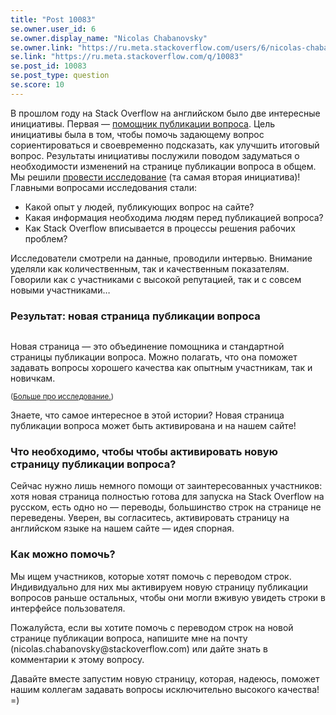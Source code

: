 ```yaml
---
title: "Post 10083"
se.owner.user_id: 6
se.owner.display_name: "Nicolas Chabanovsky"
se.owner.link: "https://ru.meta.stackoverflow.com/users/6/nicolas-chabanovsky"
se.link: "https://ru.meta.stackoverflow.com/q/10083"
se.post_id: 10083
se.post_type: question
se.score: 10
---
```

<p>В прошлом году на Stack Overflow на английском было две интересные инициативы. Первая — <a href="https://stackoverflow.blog/2019/08/22/impact-of-ask-question-wizard/">помощник публикации вопроса</a>. Цель инициативы была в том, чтобы помочь задающему вопрос сориентироваться и своевременно подсказать, как улучшить итоговый вопрос. Результаты инициативы послужили поводом задуматься о необходимости изменений на странице публикации вопроса в общем. Мы решили <a href="https://stackoverflow.blog/2019/09/26/research-update-improving-the-question-asking-experience/">провести исследование</a> (та самая вторая инициатива)! Главными вопросами исследования стали:</p>

<ul>
<li>Какой опыт у людей, публикующих вопрос на сайте? </li>
<li>Какая информация необходима людям перед публикацией вопроса?</li>
<li>Как Stack Overflow вписывается в процессы решения рабочих проблем?</li>
</ul>

<p>Исследователи смотрели на данные, проводили интервью. Внимание уделяли как количественным, так и качественным показателям. Говорили как с участниками с высокой репутацией, так и с совсем новыми участниками…</p>

<h3>Результат: новая страница публикации вопроса</h3>

<p><img src="https://i.stack.imgur.com/QRUYt.png" alt=""></p>

<p>Новая страница — это объединение помощника и стандартной страницы публикации вопроса. Можно полагать, что она поможет задавать вопросы хорошего качества как опытным участникам, так и новичкам. </p>

<p><sub>(<a href="https://stackoverflow.blog/2019/09/26/research-update-improving-the-question-asking-experience/">Больше про исследование.</a>)</sub></p>

<p>Знаете, что самое интересное в этой истории? Новая страница публикации вопроса может быть активирована и на нашем сайте!</p>

<h3>Что необходимо, чтобы чтобы активировать новую страницу публикации вопроса?</h3>

<p>Сейчас нужно лишь немного помощи от заинтересованных участников: хотя новая страница полностью готова для запуска на Stack Overflow на русском, есть одно но — переводы, большинство строк на странице не переведены. Уверен, вы согласитесь, активировать страницу на английском языке на нашем сайте — идея спорная.</p>

<h3>Как можно помочь?</h3>

<p>Мы ищем участников, которые хотят помочь с переводом строк. Индивидуально для них мы активируем новую страницу публикации вопросов раньше остальных, чтобы они могли вживую увидеть строки в интерфейсе пользователя.</p>

<p>Пожалуйста, если вы хотите помочь с переводом строк на новой странице публикации вопроса, напишите мне на почту (nicolas.chabanovsky@stackoverflow.com) или дайте знать в комментарии к этому вопросу.</p>

<p>Давайте вместе запустим новую страницу, которая, надеюсь, поможет нашим коллегам задавать вопросы исключительно высокого качества! =)</p>
